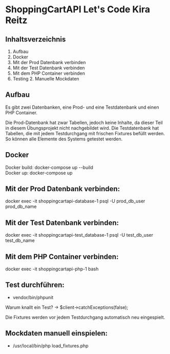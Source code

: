 # ShoppingCartAPI Let's Code Kira Reitz

## Inhaltsverzeichnis
1. Aufbau
2. Docker
3. Mit der Prod Datenbank verbinden
4. Mit der Test Datenbank verbinden
5. Mit dem PHP Container verbinden
6. Testing
    2. Manuelle Mockdaten

## Aufbau
Es gibt zwei Datenbanken, eine Prod- und eine Testdatenbank und einen PHP Container.

Die Prod-Datenbank hat zwar Tabellen, jedoch keine Inhalte, da dieser Teil in diesem Übungsprojekt nicht nachgebildet wird. Die Testdatenbank hat Tabellen, die mit jedem Testdurchgang mit frischen Fixtures befüllt werden. So können alle Elemente des Systems getestet werden.

## Docker
Docker build: docker-compose up --build   
Docker up: docker-compose up

## Mit der Prod Datenbank verbinden:
docker exec -it shoppingcartapi-database-1 psql -U prod_db_user prod_db_name

## Mit der Test Datenbank verbinden:
docker exec -it shoppingcartapi-test_database-1 psql -U test_db_user test_db_name

## Mit dem PHP Container verbinden:
docker exec -it shoppingcartapi-php-1 bash

## Test durchführen: 
* vendor/bin/phpunit

Warum knallt ein Test? -> $client->catchExceptions(false);

Die Fixtures werden vor jedem Testdurchgang automatisch neu eingespielt.

## Mockdaten manuell einspielen:
* /usr/local/bin/php load_fixtures.php